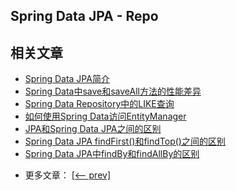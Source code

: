 ## Spring Data JPA - Repo

## 相关文章

+ [Spring Data JPA简介](docs/SpringData-JPA简介.md)
+ [Spring Data中save和saveAll方法的性能差异](docs/SpringData中save和saveAll方法的性能差异.md)
+ [Spring Data Repository中的LIKE查询](docs/SpringData-Repository中的LIKE查询.md)
+ [如何使用Spring Data访问EntityManager](docs/如何使用SpringData访问EntityManager.md)
+ [JPA和Spring Data JPA之间的区别](docs/JPA和SpringDataJPA之间的区别.md)
+ [Spring Data JPA findFirst()和findTop()之间的区别](docs/SpringDataJPA-findFirst()和findTop()之间的区别.md)
+ [Spring Data JPA中findBy和findAllBy的区别](docs/SpringDataJPA中findBy和findAllBy的区别.md)

- 更多文章： [[<-- prev]](../spring-data-jpa-repo-1/README.md)